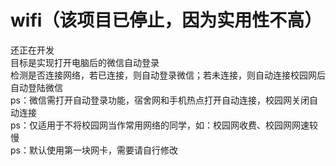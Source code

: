 # wifi（该项目已停止，因为实用性不高）
还正在开发  
目标是实现打开电脑后的微信自动登录  
检测是否连接网络，若已连接，则自动登录微信；若未连接，则自动连接校园网后自动登陆微信  
ps：微信需打开自动登录功能，宿舍网和手机热点打开自动连接，校园网关闭自动连接  
ps：仅适用于不将校园网当作常用网络的同学，如：校园网收费、校园网网速较慢  
ps：默认使用第一块网卡，需要请自行修改
